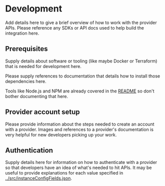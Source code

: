 # Development

Add details here to give a brief overview of how to work with the provider APIs.
Please reference any SDKs or API docs used to help build the integration here.

## Prerequisites

Supply details about software or tooling (like maybe Docker or Terraform) that
is needed for development here.

Please supply references to documentation that details how to install those
dependencies here.

Tools like Node.js and NPM are already covered in the [README](../README.md) so
don't bother documenting that here.

## Provider account setup

Please provide information about the steps needed to create an account with a
provider. Images and references to a provider's documentation is very helpful
for new developers picking up your work.

## Authentication

Supply details here for information on how to authenticate with a provider so
that developers have an idea of what's needed to hit APIs. It may be useful to
provide explanations for each value specified in
[../src/instanceConfigFields.json](../src/instanceConfigFields.json).
